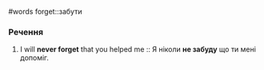 #words 
forget::забути
<!--SR:!2022-11-24,14,250-->
### Речення
1. I will **never forget** that you helped me :: Я ніколи **не забуду** що ти мені допоміг.
<!--SR:!2023-01-15,43,250-->